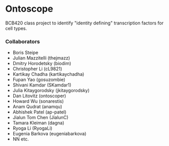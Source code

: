 # Ontoscope

BCB420 class project to identify "identity defining" transcription factors for cell types.


### Collaborators

* Boris Steipe
* Julian Mazzitelli (thejmazz)
* Dmitry Horodetsky (biodim)
* Christopher Li  (cL9821)
* Kartikay Chadha (kartikaychadha)
* Fupan Yao (gosuzombie)
* Shivani Kamdar (SKamdar1)
* Julia Kitaygorodsky (jkitaygorodsky)
* Dan Litovitz (ontoscoper)
* Howard Wu (sonarestis)
* Anam Qudrat (anamqu)
* Abhishek Patel (ap-patel)
* Jialun Tom Chen (JialunC)
* Tamara Kleiman (dagna)
* Ryoga Li (RyogaLi)
* Eugenia Barkova (eugeniabarkova)
* NN etc.


